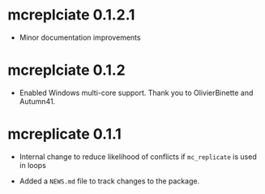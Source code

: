 # mcreplciate 0.1.2.1

* Minor documentation improvements

# mcreplciate 0.1.2

* Enabled Windows multi-core support. Thank you to OlivierBinette and
Autumn41.

# mcreplicate 0.1.1

* Internal change to reduce likelihood of conflicts if `mc_replicate` is
used in loops

* Added a `NEWS.md` file to track changes to the package.
